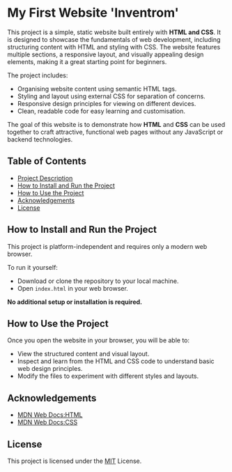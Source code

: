 # My First Website 'Inventrom'

This project is a simple, static website built entirely with **HTML and CSS**. It is designed to showcase the fundamentals of web development, including structuring content with HTML and styling with CSS. The website features multiple sections, a responsive layout, and visually appealing design elements, making it a great starting point for beginners.

The project includes:
- Organising website content using semantic HTML tags.
- Styling and layout using external CSS for separation of concerns.
- Responsive design principles for viewing on different devices.
- Clean, readable code for easy learning and customisation.

The goal of this website is to demonstrate how **HTML** and **CSS** can be used together to craft attractive, functional web pages without any JavaScript or backend technologies.

## Table of Contents

- [Project Description](#my-first-website-inventrom)
- [How to Install and Run the Project](#how-to-install-and-run-the-project)
- [How to Use the Project](#how-to-use-the-project)
- [Acknowledgements](#acknowledgements)
- [License](#license)

## How to Install and Run the Project

This project is platform-independent and requires only a modern web browser.

To run it yourself:
- Download or clone the repository to your local machine.
- Open `index.html` in your web browser.

**No additional setup or installation is required.**

## How to Use the Project

Once you open the website in your browser, you will be able to:
- View the structured content and visual layout.
- Inspect and learn from the HTML and CSS code to understand basic web design principles.
- Modify the files to experiment with different styles and layouts.

## Acknowledgements

 - [MDN Web Docs:HTML](https://developer.mozilla.org/docs/Web/HTML)
 - [MDN Web Docs:CSS](https://developer.mozilla.org/docs/Web/CSS)

## License
This project is licensed under the [MIT](LICENSE) License.
